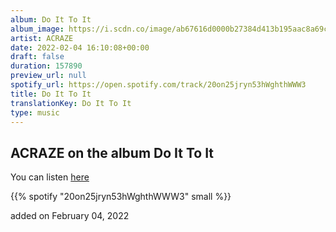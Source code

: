 ```yaml
---
album: Do It To It
album_image: https://i.scdn.co/image/ab67616d0000b27384d413b195aac8a69cc6e5c6
artist: ACRAZE
date: 2022-02-04 16:10:08+00:00
draft: false
duration: 157890
preview_url: null
spotify_url: https://open.spotify.com/track/20on25jryn53hWghthWWW3
title: Do It To It
translationKey: Do It To It
type: music
---
```


## ACRAZE on the album Do It To It

You can listen [here](https://open.spotify.com/track/20on25jryn53hWghthWWW3)

{{% spotify "20on25jryn53hWghthWWW3" small %}}

added on February 04, 2022